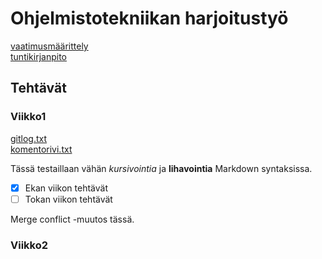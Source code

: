 # Ohjelmistotekniikan harjoitustyö

[vaatimusmäärittely](https://github.com/Doubleneck/ot-harjoitustyo/blob/master/dokumentaatio/vaatimusmaarittely.md)  
[tuntikirjanpito](https://github.com/Doubleneck/ot-harjoitustyo/blob/master/dokumentaatio/tuntikirjanpito.md)

## Tehtävät

### Viikko1

[gitlog.txt](https://github.com/Doubleneck/ot-harjoitustyo/blob/master/laskarit/viikko1/gitlog.txt)  
[komentorivi.txt](https://github.com/Doubleneck/ot-harjoitustyo/blob/master/laskarit/viikko1/komentorivi.txt)

Tässä testaillaan vähän *kursivointia* ja **lihavointia** Markdown syntaksissa.

- [x] Ekan viikon tehtävät
- [ ] Tokan viikon tehtävät

Merge conflict -muutos tässä.

### Viikko2



